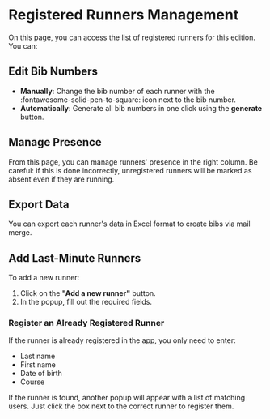 # Registered Runners Management

On this page, you can access the list of registered runners for this edition. You can:

## Edit Bib Numbers

- **Manually**: Change the bib number of each runner with the :fontawesome-solid-pen-to-square: icon next to the bib number.
- **Automatically**: Generate all bib numbers in one click using the **generate** button.

## Manage Presence

From this page, you can manage runners' presence in the right column. Be careful: if this is done incorrectly, unregistered runners will be marked as absent even if they are running.

## Export Data

You can export each runner's data in Excel format to create bibs via mail merge.

## Add Last-Minute Runners

To add a new runner:

1. Click on the **"Add a new runner"** button.
2. In the popup, fill out the required fields.

### Register an Already Registered Runner

If the runner is already registered in the app, you only need to enter:
- Last name
- First name
- Date of birth
- Course

If the runner is found, another popup will appear with a list of matching users. Just click the box next to the correct runner to register them.
